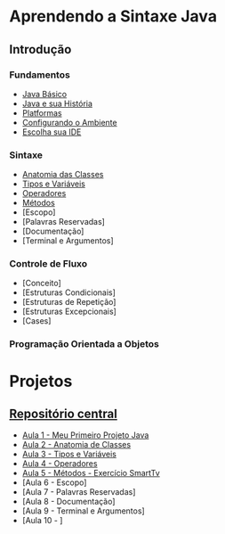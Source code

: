 
# Aprendendo a Sintaxe Java

## Introdução

### Fundamentos

* [Java Básico](https://glysns.gitbook.io/java-basico)
* [Java e sua História](https://glysns.gitbook.io/java-basico/fundamentos/java-e-sua-historia)
* [Platformas](https://glysns.gitbook.io/java-basico/fundamentos/plataformas)
* [Configurando o Ambiente](https://glysns.gitbook.io/java-basico/fundamentos/configurando-o-ambiente-de-desenvolvimento)
* [Escolha sua IDE](https://glysns.gitbook.io/java-basico/fundamentos/escolha-sua-ide)

### Sintaxe

* [Anatomia das Classes](https://glysns.gitbook.io/java-basico/sintaxe/anatomia-das-classes)
* [Tipos e Variáveis](https://glysns.gitbook.io/java-basico/sintaxe/anatomia-das-classes)
* [Operadores](https://glysns.gitbook.io/java-basico/sintaxe/operadores)
* [Métodos](https://glysns.gitbook.io/java-basico/sintaxe/metodos)
* [Escopo]
* [Palavras Reservadas]
* [Documentação]
* [Terminal e Argumentos]

### Controle de Fluxo

* [Conceito]
* [Estruturas Condicionais]
* [Estruturas de Repetição]
* [Estruturas Excepcionais]
* [Cases]

### Programação Orientada a Objetos

# Projetos

##  [Repositório central](https://github.com/cecel85/dio-curso-java-basico)

* [Aula 1 - Meu Primeiro Projeto Java](https://github.com/cecel85/dio-curso-java-basico/tree/main/aula1-meu-primeiro-projeto-java)
* [Aula 2 - Anatomia de Classes](https://github.com/cecel85/dio-curso-java-basico/tree/main/aula2-anatomia-classes)
* [Aula 3 - Tipos e Variáveis](https://github.com/cecel85/dio-curso-java-basico/tree/main/aula3-tipos-variaveis)
* [Aula 4 - Operadores](https://github.com/cecel85/dio-curso-java-basico/tree/main/aula4-operadores)
* [Aula 5 - Métodos - Exercício SmartTv](https://github.com/cecel85/dio-curso-java-basico/tree/main/sistema-smart-tv)
* [Aula 6 - Escopo]
* [Aula 7 - Palavras Reservadas]
* [Aula 8 - Documentação]
* [Aula 9 - Terminal e Argumentos]
* [Aula 10 - ]
